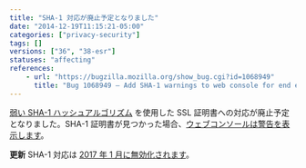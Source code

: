 ```yaml
---
title: "SHA-1 対応が廃止予定となりました"
date: "2014-12-19T11:15:21-05:00"
categories: ["privacy-security"]
tags: []
versions: ["36", "38-esr"]
statuses: "affecting"
references:
    - url: "https://bugzilla.mozilla.org/show_bug.cgi?id=1068949"
      title: "Bug 1068949 – Add SHA-1 warnings to web console for end entities"
---
```

[弱い SHA-1 ハッシュアルゴリズム](https://developer.mozilla.org/docs/Security/Weak_Signature_Algorithm) を使用した SSL 証明書への対応が廃止予定となりました。SHA-1 証明書が見つかった場合、[ウェブコンソールは警告を表示します](https://developer.mozilla.org/docs/Tools/Web_Console#Security_warnings_and_errors)。

**更新** SHA-1 対応は [2017 年 1 月に無効化されます](https://www.fxsitecompat.dev/ja/docs/2016/sha-1-certificates-issued-by-public-ca-will-no-longer-be-accepted/)。
